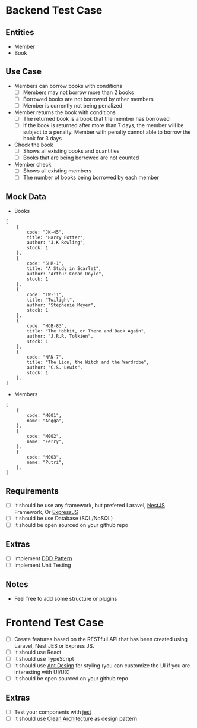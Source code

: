 # Backend Test Case

## Entities

- Member
- Book

## Use Case

- Members can borrow books with conditions
    - [ ]  Members may not borrow more than 2 books
    - [ ]  Borrowed books are not borrowed by other members
    - [ ]  Member is currently not being penalized
- Member returns the book with conditions
    - [ ]  The returned book is a book that the member has borrowed
    - [ ]  If the book is returned after more than 7 days, the member will be subject to a penalty. Member with penalty cannot able to borrow the book for 3 days
- Check the book
    - [ ]  Shows all existing books and quantities
    - [ ]  Books that are being borrowed are not counted
- Member check
    - [ ]  Shows all existing members
    - [ ]  The number of books being borrowed by each member

## Mock Data

- Books

```tsx
[
    {
        code: "JK-45",
        title: "Harry Potter",
        author: "J.K Rowling",
        stock: 1
    },
    {
        code: "SHR-1",
        title: "A Study in Scarlet",
        author: "Arthur Conan Doyle",
        stock: 1
    },
    {
        code: "TW-11",
        title: "Twilight",
        author: "Stephenie Meyer",
        stock: 1
    },
    {
        code: "HOB-83",
        title: "The Hobbit, or There and Back Again",
        author: "J.R.R. Tolkien",
        stock: 1
    },
    {
        code: "NRN-7",
        title: "The Lion, the Witch and the Wardrobe",
        author: "C.S. Lewis",
        stock: 1
    },
]
```

- Members

```tsx
[
    {
        code: "M001",
        name: "Angga",
    },
    {
        code: "M002",
        name: "Ferry",
    },
    {
        code: "M003",
        name: "Putri",
    },
]
```

## Requirements

- [ ]  It should be use any framework, but prefered Laravel, [NestJS](https://nestjs.com/) Framework, Or [ExpressJS](https://expressjs.com/)
- [ ]  It should be use Database (SQL/NoSQL)
- [ ]  It should be open sourced on your github repo

## Extras

- [ ]  Implement [DDD Pattern]([https://khalilstemmler.com/articles/categories/domain-driven-design/](https://khalilstemmler.com/articles/categories/domain-driven-design/))
- [ ]  Implement Unit Testing

## Notes
- Feel free to add some structure or plugins


# Frontend Test Case

- [ ] Create features based on the RESTfull API that has been created using Laravel, Nest JES or Express JS.
- [ ] It should use React
- [ ] It should use TypeScript
- [ ] It should use [Ant Design](https://ant.design/) for styling (you can customize the UI if you are interesting with UI/UX)
- [ ] It should be open sourced on your github repo

## Extras
- [ ] Test your components with [jest](https://jest-everywhere.now.sh)
- [ ] It should use [Clean Architecture](https://medium.com/@rostislavdugin/the-clean-architecture-using-react-and-typescript-a832662af803) as design pattern
